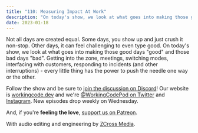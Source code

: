 ```yaml
---
title: "110: Measuring Impact At Work"
description: "On today's show, we look at what goes into making those good days 'good' and those bad days 'bad'."
date: 2023-01-18
---
```


<script async defer onload="redcircleIframe();" src="https://api.podcache.net/embedded-player/sh/30227421-bc27-45c2-bfb4-861def7dd4cc/ep/c0ba38e9-fdce-49ff-b5b2-05cf84cd5bf4"></script><div class="redcirclePlayer-c0ba38e9-fdce-49ff-b5b2-05cf84cd5bf4"></div>

Not all days are created equal. Some days, you show up and just crush it non-stop. Other days, it can feel challenging to even type good. On today's show, we look at what goes into making those good days "good" and those bad days "bad". Getting into the zone, meetings, switching modes, interfacing with customers, responding to incidents (and other interruptions) - every little thing has the power to push the needle one way or the other.

Follow the show and be sure to [join the discussion on Discord][working-code-discord]! Our website is [workingcode.dev][working-code] and we're [@WorkingCodePod on Twitter][working-code-twitter] and [Instagram][working-code-instagram]. New episodes drop weekly on Wednesday.

And, if you're **feeling the love**, [support us on Patreon][working-code-patreon].

[working-code]: https://workingcode.dev/
[working-code-discord]: https://workingcode.dev/discord/
[working-code-instagram]: https://www.instagram.com/workingcodepod/
[working-code-patreon]: https://www.patreon.com/workingcodepod
[working-code-twitter]: https://twitter.com/WorkingCodePod

With audio editing and engineering by [ZCross Media](https://www.zcross.media/).

